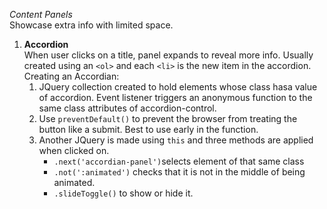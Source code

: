 

*Content Panels*  
Showcase extra info with limited space.

1. **Accordion**  
When user clicks on a title, panel expands to reveal more info. Usually created using an `<ol>` and each `<li>` is the new item in the accordion.  
Creating an Accordian:  
    1. JQuery collection created to hold elements whose class hasa value of accordion. Event listener triggers an anonymous function to the same class attributes of accordion-control.
    1. Use `preventDefault()` to prevent the browser from treating the button like a submit. Best to use early in the function.
    1. Another JQuery is made using `this` and three methods are applied when clicked on.   
        - `.next('accordian-panel')`selects element of that same class
        - `.not(':animated')` checks that it is not in the middle of being animated.
        - `.slideToggle()` to show or hide it.
